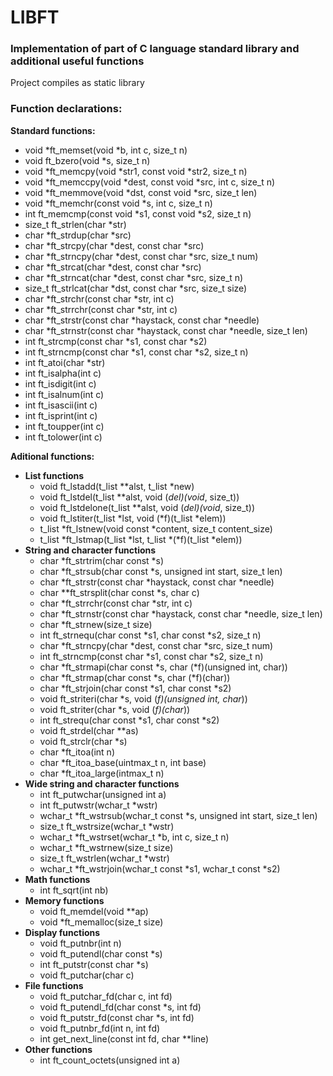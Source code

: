 # LIBFT
### Implementation of part of C language standard library and additional useful functions
Project compiles as static library

### **Function declarations:**
**Standard functions:**
+ void	*ft_memset(void *b, int c, size_t n)
+ void	ft_bzero(void *s, size_t n)
+ void	*ft_memcpy(void *str1, const void *str2, size_t n)
+ void	*ft_memccpy(void *dest, const void *src, int c, size_t n)
+ void	*ft_memmove(void *dst, const void *src, size_t len)
+ void	*ft_memchr(const void *s, int c, size_t n)
+ int	 	ft_memcmp(const void *s1, const void *s2, size_t n)
+ size_t		ft_strlen(char *str)
+ char	*ft_strdup(char *src)
+ char	*ft_strcpy(char *dest, const char *src)
+ char	*ft_strncpy(char *dest, const char *src, size_t num)
+ char	*ft_strcat(char *dest, const char *src)
+ char	*ft_strncat(char *dest, const char *src, size_t n)
+ size_t		ft_strlcat(char *dst, const char *src, size_t size)
+ char	*ft_strchr(const char *str, int c)
+ char	*ft_strrchr(const char *str, int c)
+ char	*ft_strstr(const char *haystack, const char *needle)
+ char	*ft_strnstr(const char *haystack, const char *needle, size_t len)
+ int		ft_strcmp(const char *s1, const char *s2)
+ int		ft_strncmp(const char *s1, const char *s2, size_t n)
+ int	  ft_atoi(char *str)
+ int		ft_isalpha(int c)
+ int		ft_isdigit(int c)
+ int		ft_isalnum(int c)
+ int		ft_isascii(int c)
+ int		ft_isprint(int c)
+ int		ft_toupper(int c)
+ int		ft_tolower(int c)  

**Aditional functions:**
+ **List functions**
  + void	ft_lstadd(t_list **alst, t_list *new)
  + void	ft_lstdel(t_list **alst, void (*del)(void*, size_t))
  + void	ft_lstdelone(t_list **alst, void (*del)(void*, size_t))
  + void	ft_lstiter(t_list *lst, void (*f)(t_list *elem))
  + t_list		*ft_lstnew(void const *content, size_t content_size)
  + t_list	*ft_lstmap(t_list *lst, t_list *(*f)(t_list *elem))
+ **String and character functions**
  + char	*ft_strtrim(char const *s)
  + char	*ft_strsub(char const *s, unsigned int start, size_t len)
  + char	*ft_strstr(const char *haystack, const char *needle)
  + char **ft_strsplit(char const *s, char c)
  + char	*ft_strrchr(const char *str, int c)
  + char	*ft_strnstr(const char *haystack, const char *needle, size_t len)
  + char	*ft_strnew(size_t size)
  + int		 ft_strnequ(char const *s1, char const *s2, size_t n)
  + char	*ft_strncpy(char *dest, const char *src, size_t num)
  + int		 ft_strncmp(const char *s1, const char *s2, size_t n)
  + char	*ft_strmapi(char const *s, char (*f)(unsigned int, char))
  + char	*ft_strmap(char const *s, char (*f)(char))
  + char	*ft_strjoin(char const *s1, char const *s2)
  + void	ft_striteri(char *s, void (*f)(unsigned int, char*))
  + void	ft_striter(char *s, void (*f)(char*))
  + int		ft_strequ(char const *s1, char const *s2)
  + void	ft_strdel(char **as)
  + void	ft_strclr(char *s)
  + char	*ft_itoa(int n)
  + char	*ft_itoa_base(uintmax_t n, int base)
  + char	*ft_itoa_large(intmax_t n)
+ **Wide string and character functions**
  + int		ft_putwchar(unsigned int a)
  + int		ft_putwstr(wchar_t *wstr)
  + wchar_t	*ft_wstrsub(wchar_t const *s, unsigned int start, size_t len)
  + size_t		ft_wstrsize(wchar_t *wstr)
  + wchar_t	*ft_wstrset(wchar_t *b, int c, size_t n)
  + wchar_t	*ft_wstrnew(size_t size)
  + size_t		ft_wstrlen(wchar_t *wstr)
  + wchar_t	*ft_wstrjoin(wchar_t const *s1, wchar_t const *s2)
+ **Math functions**
  + int		ft_sqrt(int nb)
+ **Memory functions**
  + void	ft_memdel(void **ap)
  + void	*ft_memalloc(size_t size)
+ **Display functions**  
  + void	ft_putnbr(int n)
  + void	ft_putendl(char const *s)
  + int		ft_putstr(const char *s)
  + void	ft_putchar(char c)
+ **File functions**  
  + void	ft_putchar_fd(char c, int fd)
  + void	ft_putendl_fd(char const *s, int fd)
  + void	ft_putstr_fd(const char *s, int fd)
  + void	ft_putnbr_fd(int n, int fd)
  + int		get_next_line(const int fd, char **line)  
+ **Other functions**  
  + int		ft_count_octets(unsigned int a)
